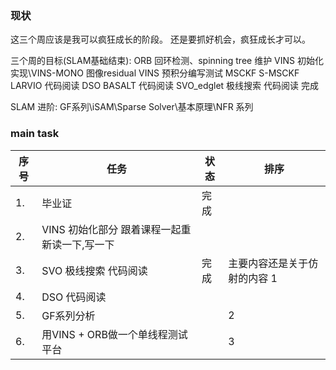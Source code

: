 <!--
 * @Author: Liu Weilong
 * @Date: 2021-04-19 20:49:29
 * @LastEditors: Liu Weilong
 * @LastEditTime: 2021-04-27 08:01:35
 * @Description: 
-->
### 现状
这三个周应该是我可以疯狂成长的阶段。
还是要抓好机会，疯狂成长才可以。

三个周的目标(SLAM基础结束):
ORB 回环检测、spinning tree 维护
VINS 初始化实现\VINS-MONO 图像residual
VINS 预积分编写测试
MSCKF S-MSCKF  LARVIO 代码阅读
DSO BASALT 代码阅读
SVO_edglet 极线搜索 代码阅读 完成

SLAM 进阶:
GF系列\iSAM\Sparse Solver\基本原理\NFR 系列



### main task

序号|任务|状态|排序
---|---|---|---
1.  |毕业证|完成|
2.  |VINS 初始化部分 跟着课程一起重新读一下,写一下||
3.  |SVO 极线搜索 代码阅读|完成|主要内容还是关于仿射的内容 1
4.  |DSO 代码阅读||
5.  |GF系列分析||2
6.  |用VINS + ORB做一个单线程测试平台||3


